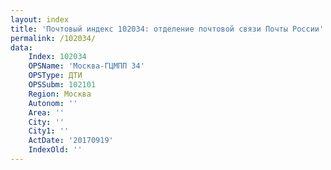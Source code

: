 ```yaml
---
layout: index
title: 'Почтовый индекс 102034: отделение почтовой связи Почты России'
permalink: /102034/
data:
    Index: 102034
    OPSName: 'Москва-ГЦМПП 34'
    OPSType: ДТИ
    OPSSubm: 102101
    Region: Москва
    Autonom: ''
    Area: ''
    City: ''
    City1: ''
    ActDate: '20170919'
    IndexOld: ''
---
```

